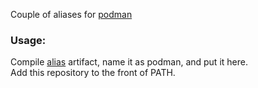 Couple of aliases for [podman](https://podman.io/)

### Usage:
Compile [alias](https://github.com/yantonov/alias) artifact, name it as podman, and put it here.  
Add this repository to the front of PATH.
